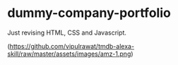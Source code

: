 # dummy-company-portfolio
Just revising HTML, CSS and Javascript.

(https://github.com/vipulrawat/tmdb-alexa-skill/raw/master/assets/images/amz-1.png)
